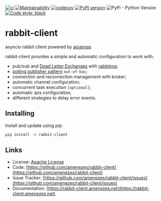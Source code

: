 [![ci](https://github.com/amenezes/rabbit-client/workflows/ci/badge.svg)](https://github.com/amenezes/rabbit-client/actions)
[![Maintainability](https://api.codeclimate.com/v1/badges/f24caeb9d85f17de93e2/maintainability)](https://codeclimate.com/github/amenezes/rabbit-client/maintainability)
[![codecov](https://codecov.io/gh/amenezes/rabbit-client/branch/master/graph/badge.svg)](https://codecov.io/gh/amenezes/rabbit-client)
[![PyPI version](https://badge.fury.io/py/rabbit-client.svg)](https://badge.fury.io/py/rabbit-client)
![PyPI - Python Version](https://img.shields.io/pypi/pyversions/rabbit-client)
[![Code style: black](https://img.shields.io/badge/code%20style-black-000000.svg)](https://github.com/psf/black)

# rabbit-client

asyncio rabbit client powered by [aioamqp](https://github.com/Polyconseil/aioamqp).

rabbit-client provides a simple and automatic configuration to work with:  

  - pub/sub and [Dead Letter Exchanges](https://www.rabbitmq.com/dlx.html) with [rabbitmq](https://www.rabbitmq.com);  
  - [polling publisher pattern](https://microservices.io/patterns/data/polling-publisher.html) `out-of-box`;
  - connection and reconnection management with broker;
  - automatic channel configuration;
  - concurrent task execution `[optional]`;
  - automatic qos configuration;
  - different strategies to delay error events.

## Installing

Install and update using pip:

```bash
pip install -U rabbit-client
```

## Links

- License: [Apache License](https://choosealicense.com/licenses/apache-2.0/)
- Code: [https://github.com/amenezes/rabbit-client](https://github.com/amenezes/rabbit-client)
- Issue Tracker: [https://github.com/amenezes/rabbit-client/issues](https://github.com/amenezes/rabbit-client/issues)
- Documentation: [https://rabbit-client.amenezes.net](https://rabbit-client.amenezes.net)
